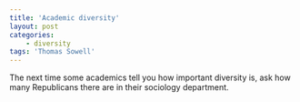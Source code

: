 ```yaml
---
title: 'Academic diversity'
layout: post
categories:
    - diversity
tags: 'Thomas Sowell'
---
```


The next time some academics tell you how important diversity is, ask how many Republicans there are in their sociology department.
